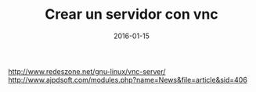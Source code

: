 ﻿---
title: Crear un servidor con vnc
description: 
date: 2016-01-15
lastmod: 2016-01-15
slug: crear-un-servidor-con-vnc
image: "covers/draft.png"
tags:
  - vnc
categories:
  - Linux
---


http://www.redeszone.net/gnu-linux/vnc-server/
http://www.ajpdsoft.com/modules.php?name=News&file=article&sid=406